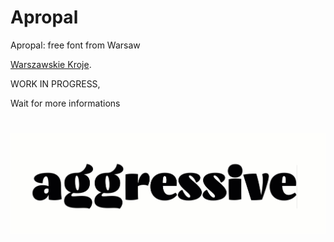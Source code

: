 # Apropal
Apropal: free font from Warsaw

[Warszawskie Kroje](http://http://kroje.org//).


WORK IN PROGRESS, 

Wait for more informations

![OpenType Features](images/OpenTypeFeatures.gif)
=======
